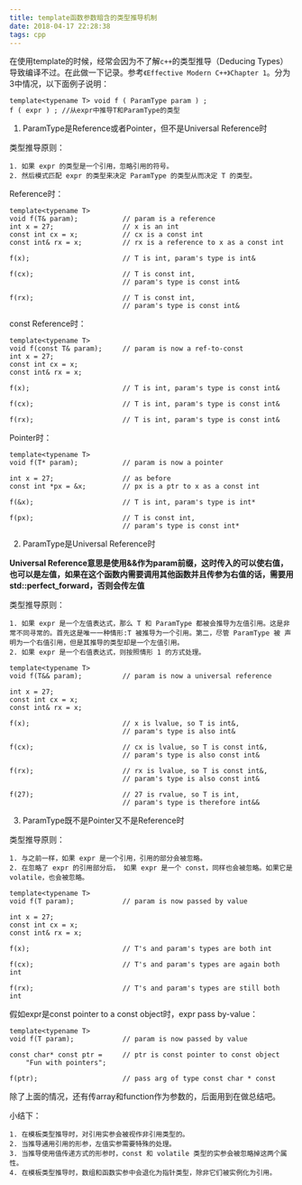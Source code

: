 ```yaml
---
title: template函数参数暗含的类型推导机制
date: 2018-04-17 22:28:38
tags: cpp
---
```

在使用template的时候，经常会因为不了解`c++`的类型推导（Deducing Types）导致编译不过。在此做一下记录。参考`《Effective Modern C++》Chapter 1`。分为3中情况，以下面例子说明：

```
template<typename T> void f ( ParamType param ) ;
f ( expr ) ; //从expr中推导T和ParamType的类型
```

1. ParamType是Reference或者Pointer，但不是Universal Reference时

类型推导原则：
```
1. 如果 expr 的类型是一个引用，忽略引用的符号。
2. 然后模式匹配 expr 的类型来决定 ParamType 的类型从而决定 T 的类型。
```

Reference时：
```
template<typename T>
void f(T& param);           // param is a reference
int x = 27;                 // x is an int
const int cx = x;           // cx is a const int
const int& rx = x;          // rx is a reference to x as a const int

f(x);                       // T is int, param's type is int&

f(cx);                      // T is const int,
                            // param's type is const int&

f(rx);                      // T is const int,
                            // param's type is const int&
```

const Reference时：
```
template<typename T>
void f(const T& param);     // param is now a ref-to-const
int x = 27;
const int cx = x;
const int& rx = x;

f(x);                       // T is int, param's type is const int&

f(cx);                      // T is int, param's type is const int&

f(rx);                      // T is int, param's type is const int&
```

Pointer时：
```
template<typename T>
void f(T* param);           // param is now a pointer

int x = 27;                 // as before
const int *px = &x;         // px is a ptr to x as a const int

f(&x);                      // T is int, param's type is int*

f(px);                      // T is const int,
                            // param's type is const int*
```
2. ParamType是Universal Reference时

**Universal Reference意思是使用&&作为param前缀，这时传入的可以使右值，也可以是左值，如果在这个函数内需要调用其他函数并且传参为右值的话，需要用std::perfect_forward，否则会传左值**

类型推导原则：
```
1. 如果 expr 是一个左值表达式，那么 T 和 ParamType 都被会推导为左值引用。这是非常不同寻常的。首先这是唯一一种情形:T 被推导为一个引用。第二，尽管 ParamType 被 声明为一个右值引用，但是其推导的类型却是一个左值引用。
2. 如果 expr 是一个右值表达式，则按照情形 1 的方式处理。
```

```
template<typename T>
void f(T&& param);          // param is now a universal reference

int x = 27;
const int cx = x;
const int& rx = x;

f(x);                       // x is lvalue, so T is int&, 
                            // param's type is also int&

f(cx);                      // cx is lvalue, so T is const int&,
                            // param's type is also const int&

f(rx);                      // rx is lvalue, so T is const int&,
                            // param's type is also const int&

f(27);                      // 27 is rvalue, so T is int,
                            // param's type is therefore int&&
```

3. ParamType既不是Pointer又不是Reference时

类型推导原则：
```
1. 与之前一样，如果 expr 是一个引用，引用的部分会被忽略。
2. 在忽略了 expr 的引用部分后， 如果 expr 是一个 const，同样也会被忽略。如果它是 volatile，也会被忽略。
```

```
template<typename T>
void f(T param);            // param is now passed by value

int x = 27;
const int cx = x;
const int& rx = x;

f(x);                       // T's and param's types are both int

f(cx);                      // T's and param's types are again both int

f(rx);                      // T's and param's types are still both int
```
假如expr是const pointer to a const object时，expr pass by-value：
```
template<typename T>
void f(T param);            // param is now passed by value

const char* const ptr =     // ptr is const pointer to const object
    "Fun with pointers";

f(ptr);                     // pass arg of type const char * const

```

除了上面的情况，还有传array和function作为参数的，后面用到在做总结吧。


小结下：
```
1. 在模板类型推导时，对引用实参会被视作非引用类型的。
2. 当推导通用引用的形参，左值实参需要特殊的处理。
3. 当推导使用值传递方式的形参时，const 和 volatile 类型的实参会被忽略掉这两个属 性。
4. 在模板类型推导时，数组和函数实参中会退化为指针类型，除非它们被实例化为引用。
```
